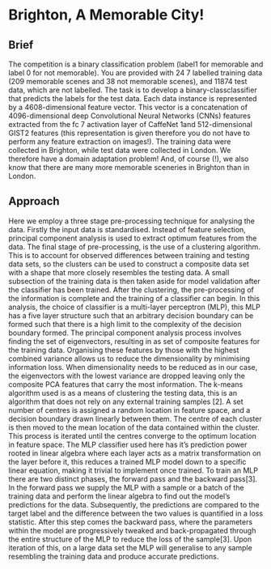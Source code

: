 # Brighton, A Memorable City!

## Brief
The competition is a binary classification problem (label1 for memorable and label 0 for not memorable). You are provided with 24 7 labelled training data (209 memorable scenes and 38 not memorable scenes), and 11874 test data, which are not labelled. The task is to develop a binary-classclassifier that predicts the labels for the test data. Each data instance is represented by a 4608-dimensional feature vector. This vector is a concatenation of 4096-dimensional deep Convolutional Neural Networks (CNNs) features extracted from the fc 7 activation layer of CaffeNet 1and 512-dimensional GIST2 features (this representation is given therefore you do not have to perform any feature extraction on images!). The training data were collected in Brighton, while test data were collected in London. We therefore have a domain adaptation problem! And, of course (!), we also know that there are many more memorable sceneries in Brighton than in London.

## Approach
Here we employ a three stage pre-processing technique
for analysing the data. Firstly the input data is standardised.
Instead of feature selection, principal component analysis
is used to extract optimum features from the data. The final
stage of pre-processing, is the use of a clustering algorithm.
This is to account for observed differences between training
and testing data sets, so the clusters can be used to construct
a composite data set with a shape that more closely resembles
the testing data. A small subsection of the training data
is then taken aside for model validation after the classifier
has been trained.
After the clustering, the pre-processing of the information
is complete and the training of a classifier can begin. In
this analysis, the choice of classifier is a multi-layer perceptron
(MLP), this MLP has a five layer structure such that an
arbitrary decision boundary can be formed such that there
is a high limit to the complexity of the decision boundary
formed.
The principal component analysis process involves finding
the set of eigenvectors, resulting in as set of composite
features for the training data. Organising these features
by those with the highest combined variance allows us to
reduce the dimensionality by minimising information loss.
When dimensionality needs to be reduced as in our case,
the eigenvectors with the lowest variance are dropped leaving
only the composite PCA features that carry the most
information.
The k-means algorithm used is as a means of clustering
the testing data, this is an algorithm that does not rely on any
external training samples [2]. A set number of centres is assigned
a random location in feature space, and a decision
boundary drawn linearly between them. The centre of each
cluster is then moved to the mean location of the data contained
within the cluster. This process is iterated until the
centres converge to the optimum location in feature space.
The MLP classifier used here has it’s prediction power
rooted in linear algebra where each layer acts as a matrix
transformation on the layer before it, this reduces a trained
MLP model down to a specific linear equation, making it
trivial to implement once trained. To train an MLP there
are two distinct phases, the forward pass and the backward
pass[3]. In the forward pass we supply the MLP with a sample
or a batch of the training data and perform the linear algebra
to find out the model’s predictions for the data. Subsequently,
the predictions are compared to the target label and
the difference between the two values is quantified in a loss
statistic. After this step comes the backward pass, where the
parameters within the model are progressively tweaked and
back-propagated through the entire structure of the MLP to
reduce the loss of the sample[3]. Upon iteration of this, on a
large data set the MLP will generalise to any sample resembling
the training data and produce accurate predictions.
